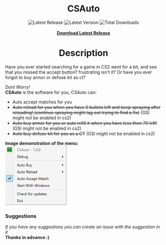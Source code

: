 <h1 align="center">CSAuto</h1>
<p align="center">
  <img width="auto" src="https://img.shields.io/github/release-date/murkyyt/csauto?label=Latest%20release" alt="Latest Release">
  <img width="auto" src="https://img.shields.io/github/v/tag/murkyyt/csauto?label=Latest%20version" alt="Latest Version">
  <img width="auto" src="https://img.shields.io/github/downloads/murkyyt/csauto/total?color=brightgreen&label=Total%20downloads" alt="Total Downloads">
  <br>
  <br>
  <a href="https://github.com/MurkyYT/CSAuto/releases/latest/download/CSAuto.exe"><b>Download Latest Release</b></a>
  <br>
</p>

<h1 align="center">Description</h1>
Have you ever started searching for a game in CS2 went for a bit, and see that you missed the accept button?  
frustrating isn't it?  
Or have you ever forgot to buy armor or defuse kit as ct?  
  
*Dont Worry!*  
**CSAuto** is the software for you, CSAuto can:
* Auto accept matches for you
* ~~Auto reload for you when you have 0 bullets left and keep spraying after reloading! (continue spraying might lag out trying to find a fix)~~ (GSI might not be enabled in cs2)
* ~~Auto buy armor for you or auto refill it when you have less then 70 left!~~ (GSI might not be enabled in cs2)
* ~~Auto buy defuse kit for you as a CT~~ (GSI might not be enabled in cs2)

**Image demonstration of the menu:**  
![right-click-menu](menuimage.png)
### Suggestions
*If you have any suggestions you can create an issue with the suggestion in it*  
**Thanks in advance :)**
